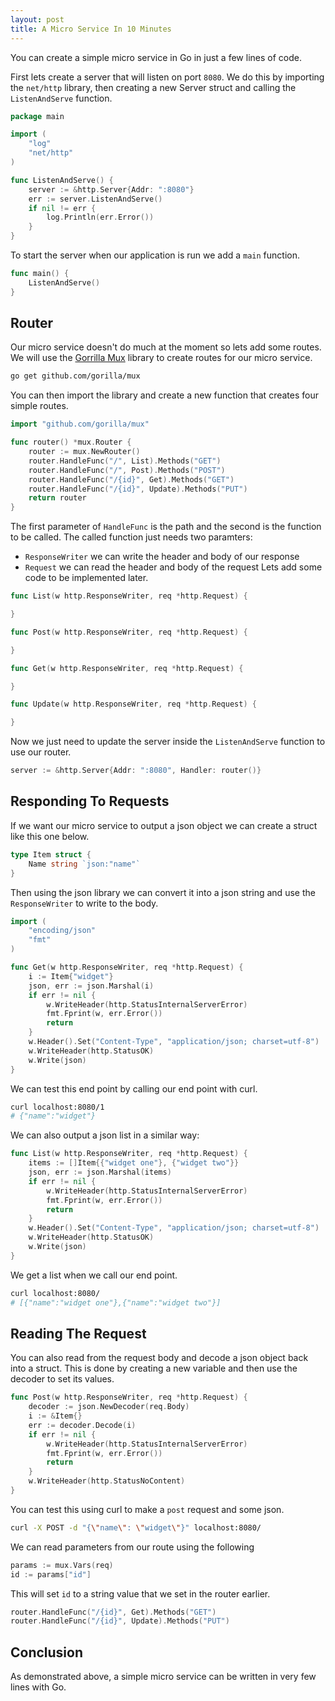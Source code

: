 ```yaml
---
layout: post
title: A Micro Service In 10 Minutes
---
```


You can create a simple micro service in Go in just a few lines of code.

First lets create a server that will listen on port ```8080```.
We do this by importing the ```net/http``` library, then creating a new Server struct and calling the ```ListenAndServe``` function.
```go
package main

import (
	"log"
	"net/http"
)

func ListenAndServe() {
	server := &http.Server{Addr: ":8080"}
	err := server.ListenAndServe()
	if nil != err {
		log.Println(err.Error())
	}
}
```
To start the server when our application is run we add a ```main``` function.
```go
func main() {
	ListenAndServe()
}
```
## Router
Our micro service doesn't do much at the moment so lets add some routes.
We will use the [Gorrilla Mux](http://www.gorillatoolkit.org/pkg/mux) library to create routes for our micro service.
```bash
go get github.com/gorilla/mux
```
You can then import the library and create a new function that creates four simple routes.
```go
import "github.com/gorilla/mux"

func router() *mux.Router {
	router := mux.NewRouter()
	router.HandleFunc("/", List).Methods("GET")
	router.HandleFunc("/", Post).Methods("POST")
	router.HandleFunc("/{id}", Get).Methods("GET")
	router.HandleFunc("/{id}", Update).Methods("PUT")
	return router
}
```
The first parameter of ```HandleFunc``` is the path and the second is the function to be called.
The called function just needs two paramters:
- ```ResponseWriter``` we can write the header and body of our response
- ```Request``` we can read the header and body of the request
Lets add some code to be implemented later.
```go
func List(w http.ResponseWriter, req *http.Request) {

}

func Post(w http.ResponseWriter, req *http.Request) {

}

func Get(w http.ResponseWriter, req *http.Request) {

}

func Update(w http.ResponseWriter, req *http.Request) {

}
```
Now we just need to update the server inside the ```ListenAndServe``` function to use our router.
```go
server := &http.Server{Addr: ":8080", Handler: router()}
```
## Responding To Requests
If we want our micro service to output a json object we can create a struct like this one below.
```go
type Item struct {
	Name string `json:"name"`
}
```
Then using the json library we can convert it into a json string and use the ```ResponseWriter``` to write to the body.
```go
import (
	"encoding/json"
	"fmt"
)

func Get(w http.ResponseWriter, req *http.Request) {
	i := Item{"widget"}
	json, err := json.Marshal(i)
	if err != nil {
		w.WriteHeader(http.StatusInternalServerError)
		fmt.Fprint(w, err.Error())
		return
	}
	w.Header().Set("Content-Type", "application/json; charset=utf-8")
	w.WriteHeader(http.StatusOK)
	w.Write(json)
}
```
We can test this end point by calling our end point with curl.
```bash
curl localhost:8080/1
# {"name":"widget"}
```
We can also output a json list in a similar way:
```go
func List(w http.ResponseWriter, req *http.Request) {
	items := []Item{{"widget one"}, {"widget two"}}
	json, err := json.Marshal(items)
	if err != nil {
		w.WriteHeader(http.StatusInternalServerError)
		fmt.Fprint(w, err.Error())
		return
	}
	w.Header().Set("Content-Type", "application/json; charset=utf-8")
	w.WriteHeader(http.StatusOK)
	w.Write(json)
}
```
We get a list when we call our end point.
```bash
curl localhost:8080/
# [{"name":"widget one"},{"name":"widget two"}]
```
## Reading The Request
You can also read from the request body and decode a json object back into a struct.
This is done by creating a new variable and then use the decoder to set its values.
```go
func Post(w http.ResponseWriter, req *http.Request) {
	decoder := json.NewDecoder(req.Body)
	i := &Item{}
	err := decoder.Decode(i)
	if err != nil {
		w.WriteHeader(http.StatusInternalServerError)
		fmt.Fprint(w, err.Error())
		return
	}
	w.WriteHeader(http.StatusNoContent)
}
```
You can test this using curl to make a ```post``` request and some json.
```bash
curl -X POST -d "{\"name\": \"widget\"}" localhost:8080/
```
We can read parameters from our route using the following
```go
params := mux.Vars(req)
id := params["id"]
```
This will set ```id``` to a string value that we set in the router earlier.
```go
router.HandleFunc("/{id}", Get).Methods("GET")
router.HandleFunc("/{id}", Update).Methods("PUT")
```
## Conclusion
As demonstrated above, a simple micro service can be written in very few lines with Go.

